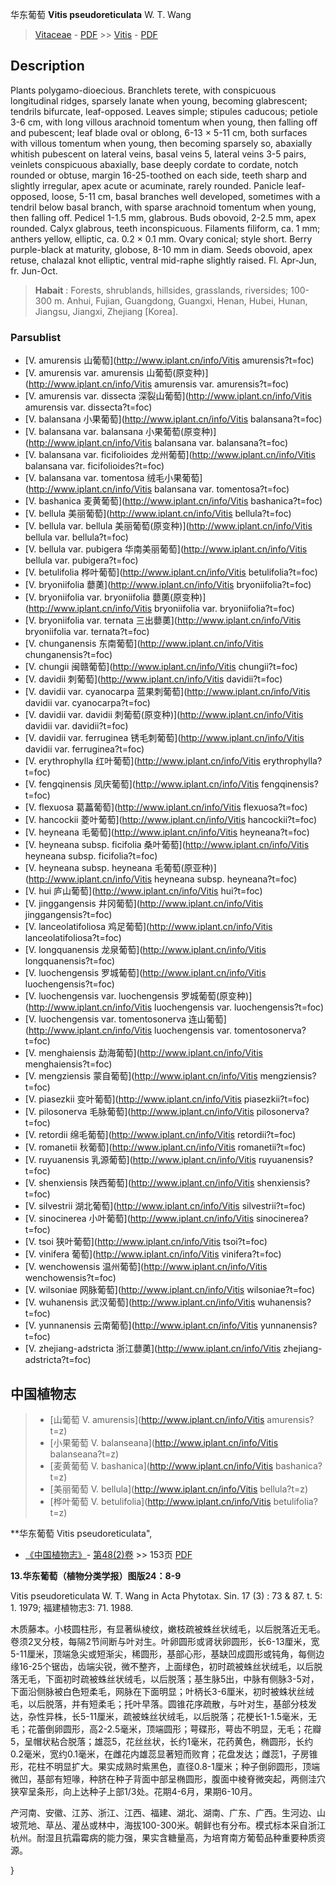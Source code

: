 华东葡萄 **Vitis pseudoreticulata** W. T. Wang

> [Vitaceae](http://www.iplant.cn/info/Vitaceae?t=foc) - [PDF](http://www.iplant.cn/foc/pdf/Vitaceae.pdf) >> [Vitis](http://www.iplant.cn/info/Vitis?t=foc) - [PDF](http://www.iplant.cn/foc/pdf/Vitis.pdf)

## Description

Plants polygamo-dioecious. Branchlets terete, with conspicuous longitudinal ridges, sparsely lanate when young, becoming glabrescent; tendrils bifurcate, leaf-opposed. Leaves simple; stipules caducous; petiole 3-6 cm, with long villous arachnoid tomentum when young, then falling off and pubescent; leaf blade oval or oblong, 6-13 × 5-11 cm, both surfaces with villous tomentum when young, then becoming sparsely so, abaxially whitish pubescent on lateral veins, basal veins 5, lateral veins 3-5 pairs, veinlets conspicuous abaxially, base deeply cordate to cordate, notch rounded or obtuse, margin 16-25-toothed on each side, teeth sharp and slightly irregular, apex acute or acuminate, rarely rounded. Panicle leaf-opposed, loose, 5-11 cm, basal branches well developed, sometimes with a tendril below basal branch, with sparse arachnoid tomentum when young, then falling off. Pedicel 1-1.5 mm, glabrous. Buds obovoid, 2-2.5 mm, apex rounded. Calyx glabrous, teeth inconspicuous. Filaments filiform, ca. 1 mm; anthers yellow, elliptic, ca. 0.2 × 0.1 mm. Ovary conical; style short. Berry purple-black at maturity, globose, 8-10 mm in diam. Seeds obovoid, apex retuse, chalazal knot elliptic, ventral mid-raphe slightly raised. Fl. Apr-Jun, fr. Jun-Oct.

> **Habait** : 
> Forests, shrublands, hillsides, grasslands, riversides; 100-300 m. Anhui, Fujian, Guangdong, Guangxi, Henan, Hubei, Hunan, Jiangsu, Jiangxi, Zhejiang [Korea].

### Parsublist

* [V.  amurensis  山葡萄](http://www.iplant.cn/info/Vitis amurensis?t=foc)
* [V.  amurensis var. amurensis  山葡萄(原变种)](http://www.iplant.cn/info/Vitis amurensis var. amurensis?t=foc)
* [V.  amurensis var. dissecta  深裂山葡萄](http://www.iplant.cn/info/Vitis amurensis var. dissecta?t=foc)
* [V.  balansana  小果葡萄](http://www.iplant.cn/info/Vitis balansana?t=foc)
* [V.  balansana var. balansana  小果葡萄(原变种)](http://www.iplant.cn/info/Vitis balansana var. balansana?t=foc)
* [V.  balansana var. ficifolioides  龙州葡萄](http://www.iplant.cn/info/Vitis balansana var. ficifolioides?t=foc)
* [V.  balansana var. tomentosa  绒毛小果葡萄](http://www.iplant.cn/info/Vitis balansana var. tomentosa?t=foc)
* [V.  bashanica  麦黄葡萄](http://www.iplant.cn/info/Vitis bashanica?t=foc)
* [V.  bellula  美丽葡萄](http://www.iplant.cn/info/Vitis bellula?t=foc)
* [V.  bellula var. bellula  美丽葡萄(原变种)](http://www.iplant.cn/info/Vitis bellula var. bellula?t=foc)
* [V.  bellula var. pubigera  华南美丽葡萄](http://www.iplant.cn/info/Vitis bellula var. pubigera?t=foc)
* [V.  betulifolia  桦叶葡萄](http://www.iplant.cn/info/Vitis betulifolia?t=foc)
* [V.  bryoniifolia  蘡薁](http://www.iplant.cn/info/Vitis bryoniifolia?t=foc)
* [V.  bryoniifolia var. bryoniifolia  蘡薁(原变种)](http://www.iplant.cn/info/Vitis bryoniifolia var. bryoniifolia?t=foc)
* [V.  bryoniifolia var. ternata  三出蘡薁](http://www.iplant.cn/info/Vitis bryoniifolia var. ternata?t=foc)
* [V.  chunganensis  东南葡萄](http://www.iplant.cn/info/Vitis chunganensis?t=foc)
* [V.  chungii  闽赣葡萄](http://www.iplant.cn/info/Vitis chungii?t=foc)
* [V.  davidii  刺葡萄](http://www.iplant.cn/info/Vitis davidii?t=foc)
* [V.  davidii var. cyanocarpa  蓝果刺葡萄](http://www.iplant.cn/info/Vitis davidii var. cyanocarpa?t=foc)
* [V.  davidii var. davidii  刺葡萄(原变种)](http://www.iplant.cn/info/Vitis davidii var. davidii?t=foc)
* [V.  davidii var. ferruginea  锈毛刺葡萄](http://www.iplant.cn/info/Vitis davidii var. ferruginea?t=foc)
* [V.  erythrophylla  红叶葡萄](http://www.iplant.cn/info/Vitis erythrophylla?t=foc)
* [V.  fengqinensis  凤庆葡萄](http://www.iplant.cn/info/Vitis fengqinensis?t=foc)
* [V.  flexuosa  葛藟葡萄](http://www.iplant.cn/info/Vitis flexuosa?t=foc)
* [V.  hancockii  菱叶葡萄](http://www.iplant.cn/info/Vitis hancockii?t=foc)
* [V.  heyneana  毛葡萄](http://www.iplant.cn/info/Vitis heyneana?t=foc)
* [V.  heyneana subsp. ficifolia  桑叶葡萄](http://www.iplant.cn/info/Vitis heyneana subsp. ficifolia?t=foc)
* [V.  heyneana subsp. heyneana  毛葡萄(原亚种)](http://www.iplant.cn/info/Vitis heyneana subsp. heyneana?t=foc)
* [V.  hui  庐山葡萄](http://www.iplant.cn/info/Vitis hui?t=foc)
* [V.  jinggangensis  井冈葡萄](http://www.iplant.cn/info/Vitis jinggangensis?t=foc)
* [V.  lanceolatifoliosa  鸡足葡萄](http://www.iplant.cn/info/Vitis lanceolatifoliosa?t=foc)
* [V.  longquanensis  龙泉葡萄](http://www.iplant.cn/info/Vitis longquanensis?t=foc)
* [V.  luochengensis  罗城葡萄](http://www.iplant.cn/info/Vitis luochengensis?t=foc)
* [V.  luochengensis var. luochengensis  罗城葡萄(原变种)](http://www.iplant.cn/info/Vitis luochengensis var. luochengensis?t=foc)
* [V.  luochengensis var. tomentosonerva  连山葡萄](http://www.iplant.cn/info/Vitis luochengensis var. tomentosonerva?t=foc)
* [V.  menghaiensis  勐海葡萄](http://www.iplant.cn/info/Vitis menghaiensis?t=foc)
* [V.  mengziensis  蒙自葡萄](http://www.iplant.cn/info/Vitis mengziensis?t=foc)
* [V.  piasezkii  变叶葡萄](http://www.iplant.cn/info/Vitis piasezkii?t=foc)
* [V.  pilosonerva  毛脉葡萄](http://www.iplant.cn/info/Vitis pilosonerva?t=foc)
* [V.  retordii  绵毛葡萄](http://www.iplant.cn/info/Vitis retordii?t=foc)
* [V.  romanetii  秋葡萄](http://www.iplant.cn/info/Vitis romanetii?t=foc)
* [V.  ruyuanensis  乳源葡萄](http://www.iplant.cn/info/Vitis ruyuanensis?t=foc)
* [V.  shenxiensis  陕西葡萄](http://www.iplant.cn/info/Vitis shenxiensis?t=foc)
* [V.  silvestrii  湖北葡萄](http://www.iplant.cn/info/Vitis silvestrii?t=foc)
* [V.  sinocinerea  小叶葡萄](http://www.iplant.cn/info/Vitis sinocinerea?t=foc)
* [V.  tsoi  狭叶葡萄](http://www.iplant.cn/info/Vitis tsoi?t=foc)
* [V.  vinifera  葡萄](http://www.iplant.cn/info/Vitis vinifera?t=foc)
* [V.  wenchowensis  温州葡萄](http://www.iplant.cn/info/Vitis wenchowensis?t=foc)
* [V.  wilsoniae  网脉葡萄](http://www.iplant.cn/info/Vitis wilsoniae?t=foc)
* [V.  wuhanensis  武汉葡萄](http://www.iplant.cn/info/Vitis wuhanensis?t=foc)
* [V.  yunnanensis  云南葡萄](http://www.iplant.cn/info/Vitis yunnanensis?t=foc)
* [V.  zhejiang-adstricta  浙江蘡薁](http://www.iplant.cn/info/Vitis zhejiang-adstricta?t=foc)

## 中国植物志

> * [山葡萄  V.  amurensis](http://www.iplant.cn/info/Vitis amurensis?t=z)
> * [小果葡萄  V.  balanseana](http://www.iplant.cn/info/Vitis balanseana?t=z)
> * [麦黄葡萄  V.  bashanica](http://www.iplant.cn/info/Vitis bashanica?t=z)
> * [美丽葡萄  V.  bellula](http://www.iplant.cn/info/Vitis bellula?t=z)
> * [桦叶葡萄  V.  betulifolia](http://www.iplant.cn/info/Vitis betulifolia?t=z)

**华东葡萄 Vitis pseudoreticulata",

* [《中国植物志》](http://www.iplant.cn/frps)- [第48(2)卷](http://www.iplant.cn/frps/vol/48(2)) >> 153页 [PDF](http://www.iplant.cn/frps/pdf/48(2)/153.PDF)

**13.华东葡萄（植物分类学报）图版24：8-9**

Vitis pseudoreticulata W. T. Wang in Acta Phytotax. Sin. 17 (3) : 73 & 87. t. 5: 1. 1979; 福建植物志3: 71. 1988.

木质藤本。小枝圆柱形，有显著纵棱纹，嫩枝疏被蛛丝状绒毛，以后脱落近无毛。卷须2叉分枝，每隔2节间断与叶对生。叶卵圆形或肾状卵圆形，长6-13厘米，宽5-11厘米，顶端急尖或短渐尖，稀圆形，基部心形，基缺凹成圆形或钝角，每侧边缘16-25个锯齿，齿端尖锐，微不整齐，上面绿色，初时疏被蛛丝状绒毛，以后脱落无毛，下面初时疏被蛛丝状绒毛，以后脱落；基生脉5出，中脉有侧脉3-5对，下面沿侧脉被白色短柔毛，网脉在下面明显；叶柄长3-6厘米，初时被蛛状丝绒毛，以后脱落，并有短柔毛；托叶早落。圆锥花序疏散，与叶对生，基部分枝发达，杂性异株，长5-11厘米，疏被蛛丝状绒毛，以后脱落；花梗长1-1.5毫米，无毛；花蕾倒卵圆形，高2-2.5毫米，顶端圆形；萼碟形，萼齿不明显，无毛；花瓣5，呈帽状粘合脱落；雄蕊5，花丝丝状，长约1毫米，花药黄色，椭圆形，长约0.2毫米，宽约0.1毫米，在雌花内雄蕊显著短而败育；花盘发达；雌蕊1，子房锥形，花柱不明显扩大。果实成熟时紫黑色，直径0.8-1厘米；种子倒卵圆形，顶端微凹，基部有短喙，种脐在种子背面中部呈椭圆形，腹面中棱脊微突起，两侧洼穴狭窄呈条形，向上达种子上部1/3处。花期4-6月，果期6-10月。

产河南、安徽、江苏、浙江、江西、福建、湖北、湖南、广东、广西。生河边、山坡荒地、草丛、灌丛或林中，海拔100-300米。朝鲜也有分布。模式标本采自浙江杭州。耐湿且抗霜霉病的能力强，果实含糖量高，为培育南方葡萄品种重要种质资源。

}